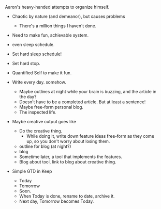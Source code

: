Aaron's heavy-handed attempts to organize himself.
* Chaotic by nature (and demeanor), but causes problems
  * There's a million things I haven't done.
* Need to make fun, achievable system.
* even sleep schedule.
* Set hard sleep schedule!
* Set hard stop.
* Quantified Self to make it fun.
* Write every day. somehow.
  * Maybe outlines at night while your brain is buzzing, and the article in the day?
  * Doesn't have to be a completed article. But at least a sentence!
  * Maybe free-form personal blog.
  * The inspected life.
  
* Maybe creative output goes like
  * Do the creative thing.
    * While doing it, write down feature ideas free-form as they come up, so you don't worry about losing them.
  * outline for blog (at night?)
  * blog
  * Sometime later, a tool that implements the features.
  * Blog about tool, link to blog about creative thing.

* Simple GTD in Keep
  * Today
  * Tomorrow
  * Soon.
  * When Today is done, rename to date, archive it.
  * Next day, Tomorrow becomes Today.